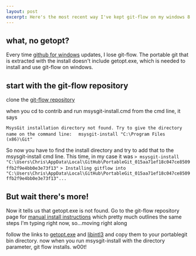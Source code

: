 ```yaml
---
layout: post
excerpt: Here's the most recent way I've kept git-flow on my windows 8 machines and up in my life.
---
```


## what, no getopt?

Every time [github for windows](http://windows.github.com) updates, I lose git-flow. The portable git that is extracted with the install doesn't include getopt.exe, which is needed to install and use git-flow on windows.

## start with the git-flow repository

clone the [git-flow repository](https://github.com/nvie/gitflow)

when you cd to contrib and run msysgit-install.cmd from the cmd line, it says

`MsysGit installation directory not found.
Try to give the directory name on the command line:`
`  msysgit-install "C:\Program Files (x86)\Git"`
 
So now you have to find the install directory and try to add that to the msysgit-install cmd line. This time, in my case it was
`> msysgit-install "C:\Users\Chris\AppData\Local\GitHub\PortableGit_015aa71ef18c047ce8509ffb2f9e4bb0e3e73f13"`
`> Installing gitflow into "C:\Users\Chris\AppData\Local\GitHub\PortableGit_015aa71ef18c047ce8509ffb2f9e4bb0e3e73f13"...`

## But wait there's more! 

Now it tells us that getopt.exe is not found. Go to the git-flow repository page for [manual install instructions](https://github.com/nvie/gitflow/wiki/Windows) which pretty much outlines the same steps I'm typing right now, so...moving right along

follow the links to [getopt.exe](http://gnuwin32.sourceforge.net/packages/util-linux-ng.htm) and [libintl3](http://gnuwin32.sourceforge.net/packages/libintl.htm) and copy them to your portablegit bin directory. now when you run msysgit-install with the directory parameter, git flow installs. w00t!